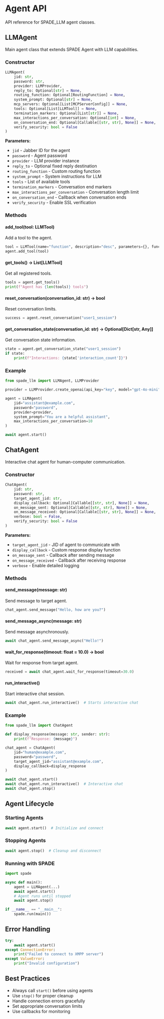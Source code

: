 # Agent API

API reference for SPADE_LLM agent classes.

## LLMAgent

Main agent class that extends SPADE Agent with LLM capabilities.

### Constructor

```python
LLMAgent(
    jid: str,
    password: str,
    provider: LLMProvider,
    reply_to: Optional[str] = None,
    routing_function: Optional[RoutingFunction] = None,
    system_prompt: Optional[str] = None,
    mcp_servers: Optional[List[MCPServerConfig]] = None,
    tools: Optional[List[LLMTool]] = None,
    termination_markers: Optional[List[str]] = None,
    max_interactions_per_conversation: Optional[int] = None,
    on_conversation_end: Optional[Callable[[str, str], None]] = None,
    verify_security: bool = False
)
```

**Parameters:**

- `jid` - Jabber ID for the agent
- `password` - Agent password  
- `provider` - LLM provider instance
- `reply_to` - Optional fixed reply destination
- `routing_function` - Custom routing function
- `system_prompt` - System instructions for LLM
- `tools` - List of available tools
- `termination_markers` - Conversation end markers
- `max_interactions_per_conversation` - Conversation length limit
- `on_conversation_end` - Callback when conversation ends
- `verify_security` - Enable SSL verification

### Methods

#### add_tool(tool: LLMTool)

Add a tool to the agent.

```python
tool = LLMTool(name="function", description="desc", parameters={}, func=my_func)
agent.add_tool(tool)
```

#### get_tools() -> List[LLMTool]

Get all registered tools.

```python
tools = agent.get_tools()
print(f"Agent has {len(tools)} tools")
```

#### reset_conversation(conversation_id: str) -> bool

Reset conversation limits.

```python
success = agent.reset_conversation("user1_session")
```

#### get_conversation_state(conversation_id: str) -> Optional[Dict[str, Any]]

Get conversation state information.

```python
state = agent.get_conversation_state("user1_session")
if state:
    print(f"Interactions: {state['interaction_count']}")
```

### Example

```python
from spade_llm import LLMAgent, LLMProvider

provider = LLMProvider.create_openai(api_key="key", model="gpt-4o-mini")

agent = LLMAgent(
    jid="assistant@example.com",
    password="password",
    provider=provider,
    system_prompt="You are a helpful assistant",
    max_interactions_per_conversation=10
)

await agent.start()
```

## ChatAgent

Interactive chat agent for human-computer communication.

### Constructor

```python
ChatAgent(
    jid: str,
    password: str,
    target_agent_jid: str,
    display_callback: Optional[Callable[[str, str], None]] = None,
    on_message_sent: Optional[Callable[[str, str], None]] = None,
    on_message_received: Optional[Callable[[str, str], None]] = None,
    verbose: bool = False,
    verify_security: bool = False
)
```

**Parameters:**

- `target_agent_jid` - JID of agent to communicate with
- `display_callback` - Custom response display function  
- `on_message_sent` - Callback after sending message
- `on_message_received` - Callback after receiving response
- `verbose` - Enable detailed logging

### Methods

#### send_message(message: str)

Send message to target agent.

```python
chat_agent.send_message("Hello, how are you?")
```

#### send_message_async(message: str)

Send message asynchronously.

```python
await chat_agent.send_message_async("Hello!")
```

#### wait_for_response(timeout: float = 10.0) -> bool

Wait for response from target agent.

```python
received = await chat_agent.wait_for_response(timeout=30.0)
```

#### run_interactive()

Start interactive chat session.

```python
await chat_agent.run_interactive()  # Starts interactive chat
```

### Example

```python
from spade_llm import ChatAgent

def display_response(message: str, sender: str):
    print(f"Response: {message}")

chat_agent = ChatAgent(
    jid="human@example.com",
    password="password",
    target_agent_jid="assistant@example.com",
    display_callback=display_response
)

await chat_agent.start()
await chat_agent.run_interactive()  # Interactive chat
await chat_agent.stop()
```

## Agent Lifecycle

### Starting Agents

```python
await agent.start()  # Initialize and connect
```

### Stopping Agents

```python
await agent.stop()  # Cleanup and disconnect
```

### Running with SPADE

```python
import spade

async def main():
    agent = LLMAgent(...)
    await agent.start()
    # Agent runs until stopped
    await agent.stop()

if __name__ == "__main__":
    spade.run(main())
```

## Error Handling

```python
try:
    await agent.start()
except ConnectionError:
    print("Failed to connect to XMPP server")
except ValueError:
    print("Invalid configuration")
```

## Best Practices

- Always call `start()` before using agents
- Use `stop()` for proper cleanup
- Handle connection errors gracefully
- Set appropriate conversation limits
- Use callbacks for monitoring
